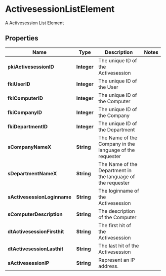 

# ActivesessionListElement

A Activesession List Element

## Properties

| Name | Type | Description | Notes |
|------------ | ------------- | ------------- | -------------|
|**pkiActivesessionID** | **Integer** | The unique ID of the Activesession |  |
|**fkiUserID** | **Integer** | The unique ID of the User |  |
|**fkiComputerID** | **Integer** | The unique ID of the Computer |  |
|**fkiCompanyID** | **Integer** | The unique ID of the Company |  |
|**fkiDepartmentID** | **Integer** | The unique ID of the Department |  |
|**sCompanyNameX** | **String** | The Name of the Company in the language of the requester |  |
|**sDepartmentNameX** | **String** | The Name of the Department in the language of the requester |  |
|**sActivesessionLoginname** | **String** | The loginname of the Activesession |  |
|**sComputerDescription** | **String** | The description of the Computer |  |
|**dtActivesessionFirsthit** | **String** | The first hit of the Activesession |  |
|**dtActivesessionLasthit** | **String** | The last hit of the Activesession |  |
|**sActivesessionIP** | **String** | Represent an IP address. |  |



